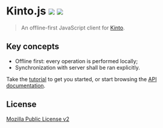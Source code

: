 # Kinto.js [![](https://travis-ci.org/mozilla-services/kinto.js.svg?branch=master)](https://travis-ci.org/mozilla-services/kinto.js) [![](https://readthedocs.org/projects/kintojs/badge/?version=latest)](http://kintojs.readthedocs.org/)

> An offline-first JavaScript client for [Kinto](http://kinto.readthedocs.org/).

## Key concepts

* Offline first: every operation is performed locally;
* Synchronization with server shall be ran explicitly.

Take the [tutorial](tutorial.md) to get you started, or start browsing the [API documentation](api.md).

## License

[Mozilla Public License v2](https://www.mozilla.org/MPL/2.0/)
